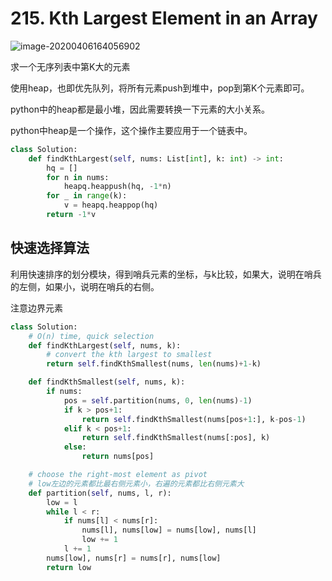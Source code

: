 # 215. Kth Largest Element in an Array

![image-20200406164056902](../../../.assert/image-20200406164056902.png)

求一个无序列表中第K大的元素

使用heap，也即优先队列，将所有元素push到堆中，pop到第K个元素即可。

python中的heap都是最小堆，因此需要转换一下元素的大小关系。

python中heap是一个操作，这个操作主要应用于一个链表中。

~~~python
class Solution:
    def findKthLargest(self, nums: List[int], k: int) -> int:
        hq = []
        for n in nums:
            heapq.heappush(hq, -1*n)
        for _ in range(k):
            v = heapq.heappop(hq)
        return -1*v
~~~

## 快速选择算法

利用快速排序的划分模块，得到哨兵元素的坐标，与k比较，如果大，说明在哨兵的左侧，如果小，说明在哨兵的右侧。

注意边界元素

~~~python
class Solution:
    # O(n) time, quick selection
    def findKthLargest(self, nums, k):
        # convert the kth largest to smallest
        return self.findKthSmallest(nums, len(nums)+1-k)

    def findKthSmallest(self, nums, k):
        if nums:
            pos = self.partition(nums, 0, len(nums)-1)
            if k > pos+1:
                return self.findKthSmallest(nums[pos+1:], k-pos-1)
            elif k < pos+1:
                return self.findKthSmallest(nums[:pos], k)
            else:
                return nums[pos]

    # choose the right-most element as pivot  
    # low左边的元素都比最右侧元素小，右遍的元素都比右侧元素大
    def partition(self, nums, l, r):
        low = l
        while l < r:
            if nums[l] < nums[r]:
                nums[l], nums[low] = nums[low], nums[l]
                low += 1
            l += 1
        nums[low], nums[r] = nums[r], nums[low]
        return low
~~~

